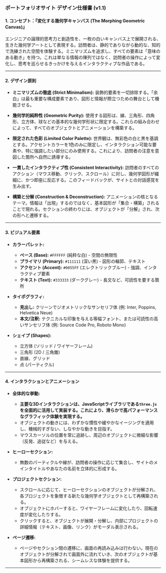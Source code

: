 ### **ポートフォリオサイト デザイン仕様書 (v1.1)**

#### **1. コンセプト：『変化する幾何学キャンバス (The Morphing Geometric Canvas)』**

エンジニアの論理的思考力と創造性を、一枚の白いキャンバス上で展開される、生きた幾何学アートとして表現する。訪問者は、静的でありながら動的な、知的で洗練された空間を体験する。ミニマリズムを追求し、すべての要素は「意味のある動き」を持つ。これは単なる情報の陳列ではなく、訪問者の操作によって変化し、思考を巡らせるきっかけを与えるインタラクティブな作品である。

---

#### **2. デザイン原則**

* **ミニマリズムの徹底 (Strict Minimalism):**
  装飾的要素を一切排除する。「余白」は最も重要な構成要素であり、図形と情報が際立つための舞台として機能させる。

* **幾何学的純粋性 (Geometric Purity):**
  使用する図形は、線、三角形、四角形、立方体、球などの基本的な幾何学形状に限定する。これらの組み合わせによって、すべてのオブジェクトとアニメーションを構築する。

* **限定された色彩 (Limited Color Palette):**
  世界観は、無彩色の白と黒を基調とする。アクセントカラーを1色のみに限定し、インタラクション可能な要素や、特に強調したい部分にのみ使用する。これにより、訪問者の注意を意図した箇所へ自然に誘導する。

* **一貫したインタラクティブ性 (Consistent Interactivity):**
  訪問者のすべてのアクション（マウス移動、クリック、スクロール）に対し、幾何学図形が繊細に、かつ即座に反応する。このフィードバックが、サイトとの対話感覚を生み出す。

* **構築と分解 (Construction & Deconstruction):**
  アニメーションの核となるテーマ。情報は「出現」するのではなく、基本図形が「集合・構築」されることで現れる。セクションの終わりには、オブジェクトが「分解」され、次の形へと遷移する。

---

#### **3. ビジュアル要素**

* **カラーパレット:**
    * **ベース (Base):** `#FFFFFF` (純粋な白) - 空間の無限性
    * **プライマリ (Primary):** `#111111` (深い黒) - 図形の輪郭、テキスト
    * **アクセント (Accent):** `#0055FF` (エレクトリックブルー) - 強調、インタラクティブ要素
    * **テキスト (Text):** `#333333` (ダークグレー) - 長文など、可読性を要する箇所

* **タイポグラフィ:**
    * **見出し:** クリーンでジオメトリックなサンセリフ体 (例: Inter, Poppins, Helvetica Neue)
    * **本文/注釈:** テクニカルな印象を与える等幅フォント、または可読性の高いサンセリフ体 (例: Source Code Pro, Roboto Mono)

* **シェイプ (Shapes):**
    * 立方体 (ソリッド / ワイヤーフレーム)
    * 三角形 (2D / 三角錐)
    * 直線、グリッド
    * 点 (パーティクル)

---

#### **4. インタラクションとアニメーション**

* **全体的な挙動:**
    * **主要な3Dインタラクションは、JavaScriptライブラリである`three.js`を全面的に活用して実装する。これにより、滑らかで高パフォーマンスなグラフィック体験を実現する。**
    * オブジェクトの動きには、わずかな慣性や緩やかなイージングを適用し、機械的すぎない、しなやかな動きを目指す。
    * マウスカーソルの位置を常に追跡し、周辺のオブジェクトに微細な影響（反発、追従など）を与える。

* **ヒーローセクション:**
    * 無数のパーティクルや線が、訪問者の操作に応じて集合し、サイトのメインタイトルやあなたの名前を立体的に形成する。

* **プロジェクトセクション:**
    * スクロールに応じて、ヒーローセクションのオブジェクトが分解され、各プロジェクトを象徴する新たな幾何学オブジェクトとして再構築される。
    * オブジェクトにホバーすると、ワイヤーフレームに変化したり、回転速度が変化したりする。
    * クリックすると、オブジェクトが展開・分解し、内部にプロジェクトの詳細情報（テキスト、画像、リンク）がモーダル表示される。

* **ページ遷移:**
    * ページやセクション間の遷移に、画面の再読み込みは行わない。現在のオブジェクトが分解されて画面外に流れていき、次のオブジェクトが基本図形から再構築される、シームレスな体験を提供する。

---